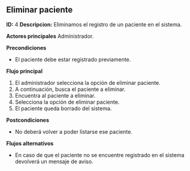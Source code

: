## Eliminar paciente
**ID:** 4 **Descripcion:** Eliminamos el registro de un paciente en el sistema.

**Actores principales** Administrador.

**Precondiciones**
 * El paciente debe estar registrado previamente.
 
**Flujo principal**
  1. El administrador selecciona la opción de eliminar paciente.
  2. A continuación, busca el paciente a eliminar.
  3. Encuentra al paciente a eliminar.
  4. Selecciona la opción de eliminar paciente.
  5. El paciente queda borrado del sistema.
  
**Postcondiciones**
  * No deberá volver a poder listarse ese paciente.

**Flujos alternativos**
  * En caso de que el paciente no se encuentre registrado en el sistema devolverá un mensaje de aviso.
